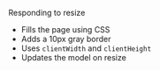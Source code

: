Responding to resize

 * Fills the page using CSS
 * Adds a 10px gray border
 * Uses `clientWidth` and `clientHeight`
 * Updates the model on resize
